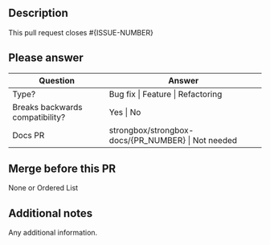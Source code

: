 ## Description

This pull request closes #{ISSUE-NUMBER}

## Please answer

| Question | Answer  |
| -------- | ------- |
| Type? | Bug fix \| Feature \| Refactoring |
| Breaks backwards compatibility? | Yes \| No |
| Docs PR | strongbox/strongbox-docs/{PR_NUMBER} \| Not needed |  

## Merge before this PR
<!-- 
Sometimes there are other PRs which need to be merged before this one due to 
the hierarchy of the project. If that's the case, please list them in the correct order, i.e.:
 1. strongbox/strongbox-parent#1234
 2. strongbox/strongbox-db#1234
-->

None or Ordered List

## Additional notes

Any additional information.
